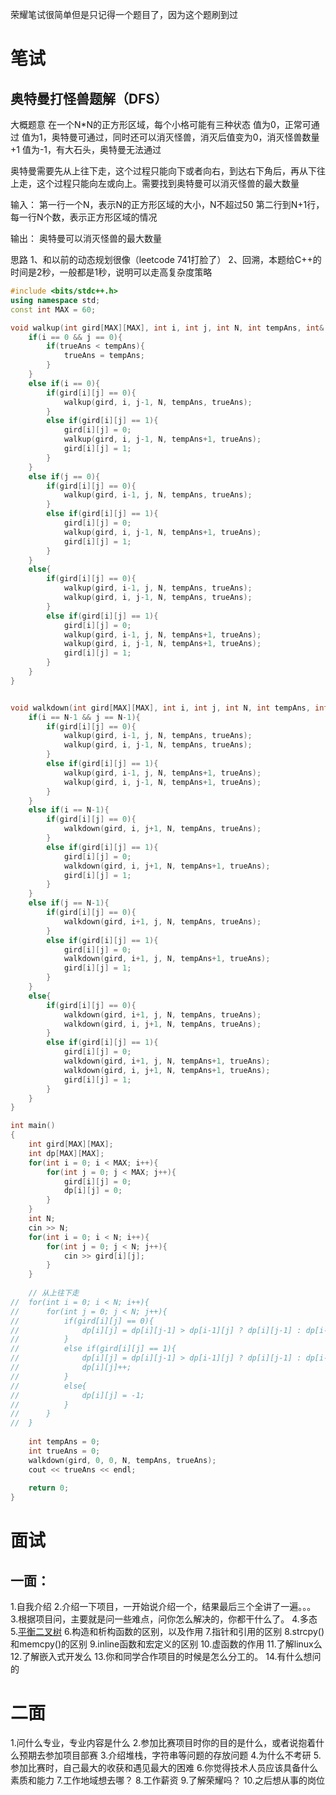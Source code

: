 荣耀笔试很简单但是只记得一个题目了，因为这个题刷到过
# 笔试
## 奥特曼打怪兽题解（DFS）
大概题意
在一个N*N的正方形区域，每个小格可能有三种状态
值为0，正常可通过
值为1，奥特曼可通过，同时还可以消灭怪兽，消灭后值变为0，消灭怪兽数量+1
值为-1，有大石头，奥特曼无法通过
​

奥特曼需要先从上往下走，这个过程只能向下或者向右，到达右下角后，再从下往上走，这个过程只能向左或向上。需要找到奥特曼可以消灭怪兽的最大数量
​

输入：
第一行一个N，表示N的正方形区域的大小，N不超过50
第二行到N+1行，每一行N个数，表示正方形区域的情况
​

输出：
奥特曼可以消灭怪兽的最大数量
​

思路
1、和以前的动态规划很像（leetcode 741打脸了）
2、回溯，本题给C++的时间是2秒，一般都是1秒，说明可以走高复杂度策略
```cpp
#include <bits/stdc++.h>
using namespace std;
const int MAX = 60;

void walkup(int gird[MAX][MAX], int i, int j, int N, int tempAns, int& trueAns){
	if(i == 0 && j == 0){
		if(trueAns < tempAns){
			trueAns = tempAns;
		}
	}
	else if(i == 0){
		if(gird[i][j] == 0){
			walkup(gird, i, j-1, N, tempAns, trueAns);
		}
		else if(gird[i][j] == 1){
			gird[i][j] = 0;
			walkup(gird, i, j-1, N, tempAns+1, trueAns);
			gird[i][j] = 1;
		}
	}
	else if(j == 0){
		if(gird[i][j] == 0){
			walkup(gird, i-1, j, N, tempAns, trueAns);
		}
		else if(gird[i][j] == 1){
			gird[i][j] = 0;
			walkup(gird, i, j-1, N, tempAns+1, trueAns);
			gird[i][j] = 1;
		}
	}
	else{
		if(gird[i][j] == 0){
			walkup(gird, i-1, j, N, tempAns, trueAns);
			walkup(gird, i, j-1, N, tempAns, trueAns);
		}
		else if(gird[i][j] == 1){
			gird[i][j] = 0;
			walkup(gird, i-1, j, N, tempAns+1, trueAns);
			walkup(gird, i, j-1, N, tempAns+1, trueAns);
			gird[i][j] = 1;
		}
	}
}


void walkdown(int gird[MAX][MAX], int i, int j, int N, int tempAns, int& trueAns){
	if(i == N-1 && j == N-1){
		if(gird[i][j] == 0){
			walkup(gird, i-1, j, N, tempAns, trueAns);
			walkup(gird, i, j-1, N, tempAns, trueAns);
		}
		else if(gird[i][j] == 1){
			walkup(gird, i-1, j, N, tempAns+1, trueAns);
			walkup(gird, i, j-1, N, tempAns+1, trueAns);
		}
	}
	else if(i == N-1){
		if(gird[i][j] == 0){
			walkdown(gird, i, j+1, N, tempAns, trueAns);
		}
		else if(gird[i][j] == 1){
			gird[i][j] = 0;
			walkdown(gird, i, j+1, N, tempAns+1, trueAns);
			gird[i][j] = 1;
		}
	}
	else if(j == N-1){
		if(gird[i][j] == 0){
			walkdown(gird, i+1, j, N, tempAns, trueAns);
		}
		else if(gird[i][j] == 1){
			gird[i][j] = 0;
			walkdown(gird, i+1, j, N, tempAns+1, trueAns);
			gird[i][j] = 1;
		}
	}
	else{
		if(gird[i][j] == 0){
			walkdown(gird, i+1, j, N, tempAns, trueAns);
			walkdown(gird, i, j+1, N, tempAns, trueAns);
		}
		else if(gird[i][j] == 1){
			gird[i][j] = 0;
			walkdown(gird, i+1, j, N, tempAns+1, trueAns);
			walkdown(gird, i, j+1, N, tempAns+1, trueAns);
			gird[i][j] = 1;
		}
	}
}

int main()
{
	int gird[MAX][MAX];
	int dp[MAX][MAX];
	for(int i = 0; i < MAX; i++){
		for(int j = 0; j < MAX; j++){
			gird[i][j] = 0;
			dp[i][j] = 0;
		}
	}
	int N;
	cin >> N;
	for(int i = 0; i < N; i++){
		for(int j = 0; j < N; j++){
			cin >> gird[i][j];
		}
	}
	
	// 从上往下走
//	for(int i = 0; i < N; i++){
//		for(int j = 0; j < N; j++){
//			if(gird[i][j] == 0){
//				dp[i][j] = dp[i][j-1] > dp[i-1][j] ? dp[i][j-1] : dp[i-1][j];
//			}
//			else if(gird[i][j] == 1){
//				dp[i][j] = dp[i][j-1] > dp[i-1][j] ? dp[i][j-1] : dp[i-1][j];
//				dp[i][j]++;
//			}
//			else{
//				dp[i][j] = -1;
//			}
//		}
//	}
	
	int tempAns = 0;
	int trueAns = 0;
	walkdown(gird, 0, 0, N, tempAns, trueAns);
	cout << trueAns << endl;
	
	return 0;
}

```
# 面试
## 一面：
1.自我介绍 
 2.介绍一下项目，一开始说介绍一个，结果最后三个全讲了一遍。。。 
 3.根据项目问，主要就是问一些难点，问你怎么解决的，你都干什么了。 
 4.多态 
 5.[平衡二叉树](/jump/super-jump/word?word=%E5%B9%B3%E8%A1%A1%E4%BA%8C%E5%8F%89%E6%A0%91)
 6.构造和析构函数的区别，以及作用 
 7.指针和引用的区别 
 8.strcpy()和memcpy()的区别 
 9.inline函数和宏定义的区别 
 10.虚函数的作用 
 11.了解linux么 
 12.了解嵌入式开发么 
 13.你和同学合作项目的时候是怎么分工的。 
 14.有什么想问的
# 二面 
1.问什么专业，专业内容是什么 
2.参加比赛项目时你的目的是什么，或者说抱着什么预期去参加项目部赛 
3.介绍堆栈，字符串等问题的存放问题
4.为什么不考研 
5.参加比赛时，自己最大的收获和遇见最大的困难 
6.你觉得技术人员应该具备什么素质和能力 
7.工作地域想去哪？ 
8.工作薪资 
9.了解荣耀吗？ 
10.之后想从事的岗位
